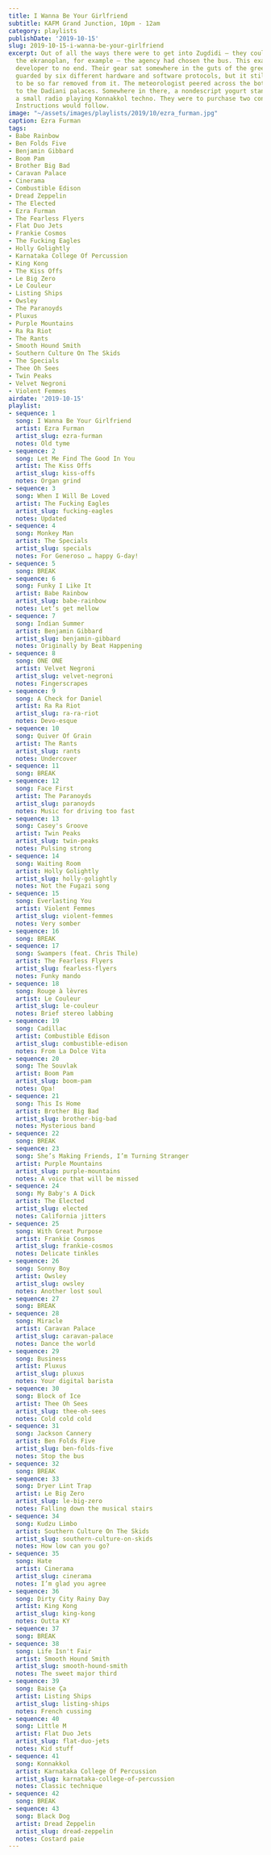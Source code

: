 ```yaml
---
title: I Wanna Be Your Girlfriend
subtitle: KAFM Grand Junction, 10pm - 12am
category: playlists
publishDate: '2019-10-15'
slug: 2019-10-15-i-wanna-be-your-girlfriend
excerpt: Out of all the ways there were to get into Zugdidi — they could have taken
  the ekranoplan, for example — the agency had chosen the bus. This exasperated the
  developer to no end. Their gear sat somewhere in the guts of the green behemoth,
  guarded by six different hardware and software protocols, but it still felt queasy
  to be so far removed from it. The meteorologist peered across the botanical garden
  to the Dadiani palaces. Somewhere in there, a nondescript yogurt stand would have
  a small radio playing Konnakkol techno. They were to purchase two cones and overpay.
  Instructions would follow.
image: "~/assets/images/playlists/2019/10/ezra_furman.jpg"
caption: Ezra Furman
tags:
- Babe Rainbow
- Ben Folds Five
- Benjamin Gibbard
- Boom Pam
- Brother Big Bad
- Caravan Palace
- Cinerama
- Combustible Edison
- Dread Zeppelin
- The Elected
- Ezra Furman
- The Fearless Flyers
- Flat Duo Jets
- Frankie Cosmos
- The Fucking Eagles
- Holly Golightly
- Karnataka College Of Percussion
- King Kong
- The Kiss Offs
- Le Big Zero
- Le Couleur
- Listing Ships
- Owsley
- The Paranoyds
- Pluxus
- Purple Mountains
- Ra Ra Riot
- The Rants
- Smooth Hound Smith
- Southern Culture On The Skids
- The Specials
- Thee Oh Sees
- Twin Peaks
- Velvet Negroni
- Violent Femmes
airdate: '2019-10-15'
playlist:
- sequence: 1
  song: I Wanna Be Your Girlfriend
  artist: Ezra Furman
  artist_slug: ezra-furman
  notes: Old tyme
- sequence: 2
  song: Let Me Find The Good In You
  artist: The Kiss Offs
  artist_slug: kiss-offs
  notes: Organ grind
- sequence: 3
  song: When I Will Be Loved
  artist: The Fucking Eagles
  artist_slug: fucking-eagles
  notes: Updated
- sequence: 4
  song: Monkey Man
  artist: The Specials
  artist_slug: specials
  notes: For Generoso … happy G-day!
- sequence: 5
  song: BREAK
- sequence: 6
  song: Funky I Like It
  artist: Babe Rainbow
  artist_slug: babe-rainbow
  notes: Let’s get mellow
- sequence: 7
  song: Indian Summer
  artist: Benjamin Gibbard
  artist_slug: benjamin-gibbard
  notes: Originally by Beat Happening
- sequence: 8
  song: ONE ONE
  artist: Velvet Negroni
  artist_slug: velvet-negroni
  notes: Fingerscrapes
- sequence: 9
  song: A Check for Daniel
  artist: Ra Ra Riot
  artist_slug: ra-ra-riot
  notes: Devo-esque
- sequence: 10
  song: Quiver Of Grain
  artist: The Rants
  artist_slug: rants
  notes: Undercover
- sequence: 11
  song: BREAK
- sequence: 12
  song: Face First
  artist: The Paranoyds
  artist_slug: paranoyds
  notes: Music for driving too fast
- sequence: 13
  song: Casey's Groove
  artist: Twin Peaks
  artist_slug: twin-peaks
  notes: Pulsing strong
- sequence: 14
  song: Waiting Room
  artist: Holly Golightly
  artist_slug: holly-golightly
  notes: Not the Fugazi song
- sequence: 15
  song: Everlasting You
  artist: Violent Femmes
  artist_slug: violent-femmes
  notes: Very somber
- sequence: 16
  song: BREAK
- sequence: 17
  song: Swampers (feat. Chris Thile)
  artist: The Fearless Flyers
  artist_slug: fearless-flyers
  notes: Funky mando
- sequence: 18
  song: Rouge à lèvres
  artist: Le Couleur
  artist_slug: le-couleur
  notes: Brief stereo labbing
- sequence: 19
  song: Cadillac
  artist: Combustible Edison
  artist_slug: combustible-edison
  notes: From La Dolce Vita
- sequence: 20
  song: The Souvlak
  artist: Boom Pam
  artist_slug: boom-pam
  notes: Opa!
- sequence: 21
  song: This Is Home
  artist: Brother Big Bad
  artist_slug: brother-big-bad
  notes: Mysterious band
- sequence: 22
  song: BREAK
- sequence: 23
  song: She’s Making Friends, I’m Turning Stranger
  artist: Purple Mountains
  artist_slug: purple-mountains
  notes: A voice that will be missed
- sequence: 24
  song: My Baby's A Dick
  artist: The Elected
  artist_slug: elected
  notes: California jitters
- sequence: 25
  song: With Great Purpose
  artist: Frankie Cosmos
  artist_slug: frankie-cosmos
  notes: Delicate tinkles
- sequence: 26
  song: Sonny Boy
  artist: Owsley
  artist_slug: owsley
  notes: Another lost soul
- sequence: 27
  song: BREAK
- sequence: 28
  song: Miracle
  artist: Caravan Palace
  artist_slug: caravan-palace
  notes: Dance the world
- sequence: 29
  song: Business
  artist: Pluxus
  artist_slug: pluxus
  notes: Your digital barista
- sequence: 30
  song: Block of Ice
  artist: Thee Oh Sees
  artist_slug: thee-oh-sees
  notes: Cold cold cold
- sequence: 31
  song: Jackson Cannery
  artist: Ben Folds Five
  artist_slug: ben-folds-five
  notes: Stop the bus
- sequence: 32
  song: BREAK
- sequence: 33
  song: Dryer Lint Trap
  artist: Le Big Zero
  artist_slug: le-big-zero
  notes: Falling down the musical stairs
- sequence: 34
  song: Kudzu Limbo
  artist: Southern Culture On The Skids
  artist_slug: southern-culture-on-skids
  notes: How low can you go?
- sequence: 35
  song: Hate
  artist: Cinerama
  artist_slug: cinerama
  notes: I’m glad you agree
- sequence: 36
  song: Dirty City Rainy Day
  artist: King Kong
  artist_slug: king-kong
  notes: Outta KY
- sequence: 37
  song: BREAK
- sequence: 38
  song: Life Isn't Fair
  artist: Smooth Hound Smith
  artist_slug: smooth-hound-smith
  notes: The sweet major third
- sequence: 39
  song: Baise Ça
  artist: Listing Ships
  artist_slug: listing-ships
  notes: French cussing
- sequence: 40
  song: Little M
  artist: Flat Duo Jets
  artist_slug: flat-duo-jets
  notes: Kid stuff
- sequence: 41
  song: Konnakkol
  artist: Karnataka College Of Percussion
  artist_slug: karnataka-college-of-percussion
  notes: Classic technique
- sequence: 42
  song: BREAK
- sequence: 43
  song: Black Dog
  artist: Dread Zeppelin
  artist_slug: dread-zeppelin
  notes: Costard paie
---
```



